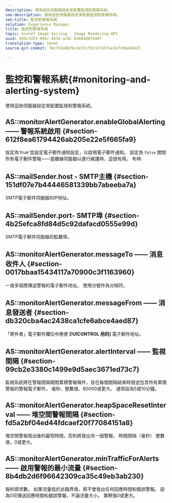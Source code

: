 ```yaml
---
description: 使用這些伺服器設定來配置監視和警報系統。
seo-description: 使用這些伺服器設定來配置監視和警報系統。
seo-title: 監控和警報系統
solution: Experience Manager
title: 監控和警報系統
topic: Scene7 Image Serving - Image Rendering API
uuid: 944c7d53-09ec-443e-ac8c-85684d8fda0f
translation-type: tm+mt
source-git-commit: 7bc7b3a86fbcdc57cfdc31745fae3afc06e44b15

---
```



# 監控和警報系統{#monitoring-and-alerting-system}

使用這些伺服器設定來配置監視和警報系統。

## AS::monitorAlertGenerator.enableGlobalAlerting —— 警報系統啟用 {#section-612f8ea61794426ab205e22e5f665fa9}

設定為&#39;true&#39;並設定電子郵件通知設定，以啟用電子郵件通知。 設定為 `false` 關閉所有電子郵件警報——當離線伺服器以進行維護時，這很有用。 布林.

## AS::mailSender.host - SMTP主機 {#section-151df07e7b44446581339bb7abeeba7a}

SMTP電子郵件伺服器的IP地址。

## AS::mailSender.port- SMTP埠 {#section-4b25efca8fd84d5c92dafacd0555e99d}

SMTP電子郵件伺服器的監聽埠。

## AS::monitorAlertGenerator.messageTo —— 消息收件人 {#section-0017bbaa15434117a70900c3f1163960}

一或多個應傳送警報的電子郵件地址。 使用分號作為分隔符。

## AS::monitorAlertGenerator.messageFrom —— 消息發送者 {#section-db320cba4ac2438ca1cfe6abce4aed87}

「寄件者」電子郵件欄位中應使 **[!UICONTROL 用的]** 電子郵件地址。

## AS::monitorAlertGenerator.alertInterval —— 監視間隔 {#section-99cb2e3380c1499e9d5aec3671ed73c7}

監視系統將在警報間隔期間累積警報條件，並在每個間隔結束時發送包含所有累積警報的警報電子郵件。 毫秒、整數值、60000或更大。 通常設為5或10分鐘。

## AS::monitorAlertGenerator.heapSpaceResetInterval —— 堆空間警報間隔 {#section-fd5a2bf04ed44fdcaef20f77084151a8}

堆空間警報發出後的最短時間，否則將發出另一個警報。 時間間隔（毫秒） 整數值，0或更大。

## AS::monitorAlertGenerator.minTrafficForAlerts —— 啟用警報的最小流量 {#section-8b4db2d6f96642309ca35c49eb3ab230}

每秒請求數。 如果流量低於此臨界值，將不會發出任何回應時間和錯誤警報。 設為0可傳送回應時間和錯誤警報，不論流量大小。 實際值0或更大。
